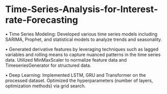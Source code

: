 # Time-Series-Analysis-for-Interest-rate-Forecasting

• Time Series Modeling: Developed various time series models including SARIMA, Prophet, and statistical models to analyze trends and seasonality.

• Generated derivative features by leveraging techniques such as lagged variables and rolling means to capture nuanced patterns in the time series data. Utilized MinMaxScaler to normalize feature data and TimeseriesGenerator for structured data.

• Deep Learning: Implemented LSTM, GRU and Transformer on the processed dataset. Optimized the hyperparameters (number of layers, optimization methods) via grid search.
